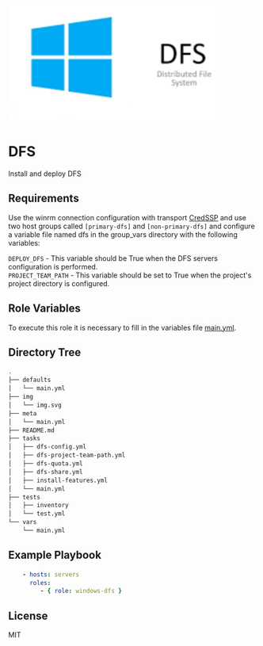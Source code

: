 ![alt text](https://github.com/phcaguiar/ansible/blob/master/roles/windows-dfs/img/img.svg)

DFS 
=========

Install and deploy DFS

Requirements
------------

Use the winrm connection configuration with transport [CredSSP](https://docs.ansible.com/ansible/latest/user_guide/windows_winrm.html#id16) and use two host groups called `[primary-dfs]` and `[non-primary-dfs]` and configure a variable file named dfs in the group_vars directory with the following variables:

`DEPLOY_DFS` - This variable should be True when the DFS servers configuration is performed.<br/>
`PROJECT_TEAM_PATH` - This variable should be set to True when the project's project directory is configured.

Role Variables
--------------

To execute this role it is necessary to fill in the variables file [main.yml](https://github.com/phcaguiar/ansible/blob/master/roles/windows-dfs/defaults/main.yml).

Directory Tree
----------------

```bash
.
├── defaults
│   └── main.yml
├── img
│   └── img.svg
├── meta
│   └── main.yml
├── README.md
├── tasks
│   ├── dfs-config.yml
│   ├── dfs-project-team-path.yml
│   ├── dfs-quota.yml
│   ├── dfs-share.yml
│   ├── install-features.yml
│   └── main.yml
├── tests
│   ├── inventory
│   └── test.yml
└── vars
    └── main.yml
```

Example Playbook
----------------

```yaml
    - hosts: servers
      roles:
         - { role: windows-dfs }
```

License
-------

MIT
